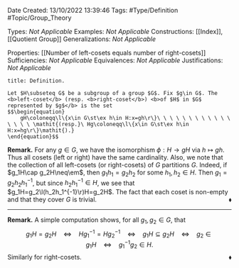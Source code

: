 <div class="topSpace"></div>

Date Created: 13/10/2022 13:39:46
Tags: #Type/Definition #Topic/Group_Theory

Types: <i>Not Applicable</i>
Examples: <i>Not Applicable</i>
Constructions: [[Index]], [[Quotient Group]]
Generalizations: <i>Not Applicable</i>

Properties: [[Number of left-cosets equals number of right-cosets]]
Sufficiencies: <i>Not Applicable</i>
Equivalences: <i>Not Applicable</i>
Justifications: <i>Not Applicable</i>

``` ad-Definition
title: Definition.

Let $H\subseteq G$ be a subgroup of a group $G$. Fix $g\in G$. The <b>left-coset</b> (resp. <b>right-coset</b>) <b>of $H$ in $G$ represented by $g$</b> is the set
$$\begin{equation}
    gH\coloneqq\l\{x\in G\st\ex h\in H:x=gh\r\}\ \ \ \ \ \ \ \ \ \ \ \ \ \ \ \ \mathit{(resp.}\ Hg\coloneqq\l\{x\in G\st\ex h\in H:x=hg\r\}\mathit{).}
\end{equation}$$

```

<b>Remark.</b> For any $g\in G$, we have the isomorphism $\phi:H\to gH$ via $h\mapsto gh$. Thus all cosets (left or right) have the same cardinality. Also, we note that the collection of all left-cosets (or right-cosets) of $G$ partitions $G$. Indeed, if $g_1H\cap g_2H\neq\em$, then $g_1h_1=g_2h_2$ for some $h_1,h_2\in H$. Then $g_1=g_2h_2h_1^{-1}$, but since $h_2h_1^{-1}\in H$, we see that $g_1H=g_2\l(h_2h_1^{-1}\r)H=g_2H$. The fact that each coset is non-empty and that they cover $G$ is trivial.<span style="float:right;">$\blacklozenge$</span>

---

<b>Remark.</b> A simple computation shows, for all $g_1,g_2\in G$, that
$$\begin{equation}
    g_1H=g_2H\ \ \ \ \Leftrightarrow\ \ \ \ Hg_1^{-1}=Hg_2^{-1}\ \ \ \ \Leftrightarrow\ \ \ \ g_1H\subseteq g_2H\ \ \ \ \Leftrightarrow\ \ \ \ g_2\in g_1H\ \ \ \ \Leftrightarrow\ \ \ \ g_1^{-1}g_2\in H.
\end{equation}$$
Similarly for right-cosets.<span style="float:right;">$\blacklozenge$</span>
